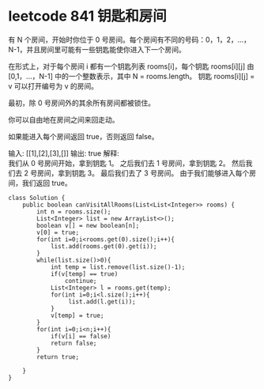 # leetcode 841 钥匙和房间

有 N 个房间，开始时你位于 0 号房间。每个房间有不同的号码：0，1，2，...，N-1，并且房间里可能有一些钥匙能使你进入下一个房间。

在形式上，对于每个房间 i 都有一个钥匙列表 rooms[i]，每个钥匙 rooms[i][j] 由 [0,1，...，N-1] 中的一个整数表示，其中 N = rooms.length。 钥匙 rooms[i][j] = v 可以打开编号为 v 的房间。

最初，除 0 号房间外的其余所有房间都被锁住。

你可以自由地在房间之间来回走动。

如果能进入每个房间返回 true，否则返回 false。

输入: [[1],[2],[3],[]]
输出: true
解释:  
我们从 0 号房间开始，拿到钥匙 1。
之后我们去 1 号房间，拿到钥匙 2。
然后我们去 2 号房间，拿到钥匙 3。
最后我们去了 3 号房间。
由于我们能够进入每个房间，我们返回 true。

    class Solution {
        public boolean canVisitAllRooms(List<List<Integer>> rooms) {
            int n = rooms.size();
            List<Integer> list = new ArrayList<>();
            boolean v[] = new boolean[n];
            v[0] = true;
            for(int i=0;i<rooms.get(0).size();i++){
                list.add(rooms.get(0).get(i));
            }
            while(list.size()>0){
                int temp = list.remove(list.size()-1);
                if(v[temp] == true) 
                    continue;
                List<Integer> l = rooms.get(temp);
                for(int i=0;i<l.size();i++){
                     list.add(l.get(i));
                }
                v[temp] = true;
            }
            for(int i=0;i<n;i++){
                if(v[i] == false)
                return false;
            }
            return true;
            
        }
    }